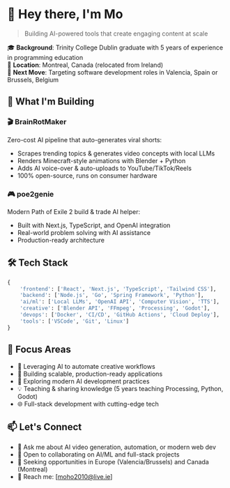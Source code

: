 # 👋 Hey there, I'm Mo

> Building AI-powered tools that create engaging content at scale

🎓 **Background**: Trinity College Dublin graduate with 5 years of experience in programming education  
📍 **Location**: Montreal, Canada (relocated from Ireland)  
🎯 **Next Move**: Targeting software development roles in Valencia, Spain or Brussels, Belgium

## 🚀 What I'm Building

### 🎬 BrainRotMaker
Zero-cost AI pipeline that auto-generates viral shorts:
- Scrapes trending topics & generates video concepts with local LLMs
- Renders Minecraft-style animations with Blender + Python
- Adds AI voice-over & auto-uploads to YouTube/TikTok/Reels
- 100% open-source, runs on consumer hardware

### 🎮 poe2genie
Modern Path of Exile 2 build & trade AI helper:
- Built with Next.js, TypeScript, and OpenAI integration
- Real-world problem solving with AI assistance
- Production-ready architecture

## 🛠️ Tech Stack

```python
{
    'frontend': ['React', 'Next.js', 'TypeScript', 'Tailwind CSS'],
    'backend': ['Node.js', 'Go', 'Spring Framework', 'Python'],
    'ai/ml': ['Local LLMs', 'OpenAI API', 'Computer Vision', 'TTS'],
    'creative': ['Blender API', 'FFmpeg', 'Processing', 'Godot'],
    'devops': ['Docker', 'CI/CD', 'GitHub Actions', 'Cloud Deploy'],
    'tools': ['VSCode', 'Git', 'Linux']
}
```

## 🎯 Focus Areas

- 🧠 Leveraging AI to automate creative workflows
- 🎨 Building scalable, production-ready applications
- 🚀 Exploring modern AI development practices
- 💡 Teaching & sharing knowledge (5 years teaching Processing, Python, Godot)
- 🌐 Full-stack development with cutting-edge tech

## 📫 Let's Connect

- 💬 Ask me about AI video generation, automation, or modern web dev
- 🤝 Open to collaborating on AI/ML and full-stack projects
- 🎯 Seeking opportunities in Europe (Valencia/Brussels) and Canada (Montreal)
- 📧 Reach me: [moho2010@live.ie]

